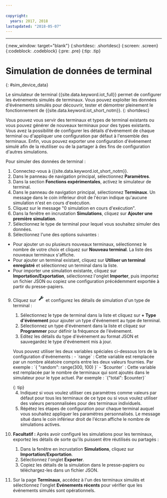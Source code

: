 ```yaml
---

copyright:
  years: 2017, 2018
lastupdated: "2018-05-07"
---
```


---

{:new_window: target="blank"}
{:shortdesc: .shortdesc}
{:screen: .screen}
{:codeblock: .codeblock}
{:pre: .pre}
{:tip: .tip}


# Simulation de données de terminal 
{: #sim_device_data}

Le simulateur de terminal {{site.data.keyword.iot_full}} permet de configurer les événements simulés de terminaux. Vous pouvez exploiter les données d'événements simulés pour découvrir, tester et démontrer pleinement le fonctionnement de {{site.data.keyword.iot_short_notm}}.
{: shortdesc}

Vous pouvez vous servir des terminaux et types de terminal existants ou vous pouvez générer de nouveaux terminaux pour des types existants. Vous avez la possibilité de configurer les détails d'événement de chaque terminal ou d'appliquer une configuration par défaut à l'ensemble des terminaux. Enfin, vous pouvez exporter une configuration d'événement simulé afin de la réutiliser ou de la partager à des fins de configuration d'autres simulations.

Pour simuler des données de terminal : 

1. Connectez-vous à {{site.data.keyword.iot_short_notm}}.
2. Dans le panneau de navigation principal, sélectionnez **Paramètres**.
3. Dans la section **Fonctions expérimentales**, activez le simulateur de terminal.
4. Dans le panneau de navigation principal, sélectionnez **Terminaux**. Un message dans le coin inférieur droit de l'écran indique qu'aucune simulation n'est en cours d'exécution.
5. Cliquez sur le message "0 simulation en cours d'exécution".
6. Dans la fenêtre en incrustation **Simulations**, cliquez sur **Ajouter une première simulation**.
7. Sélectionnez le type de terminal pour lequel vous souhaitez simuler des données.
8. Sélectionnez l'une des options suivantes :
  - Pour ajouter un ou plusieurs nouveaux terminaux, sélectionnez le nombre de votre choix et cliquez sur **Nouveau terminal**. La liste des nouveaux terminaux s'affiche.
  - Pour ajouter un terminal existant, cliquez sur **Utiliser un terminal enregistré** et sélectionnez un terminal dans la liste.
  - Pour importer une simulation existante, cliquez sur **Importation/Exportation**, sélectionnez l'onglet **Importer**, puis importez un fichier JSON ou copiez  une configuration précédemment exportée à partir du presse-papiers.
9. Cliquez sur ![Icône Paramètres](images/settings_icon.png) et configurez les détails de simulation d'un type de terminal :
   1. Sélectionnez le type de terminal dans la liste et cliquez sur **+ Type d'événement** pour ajouter un type d'événement au type de terminal.
   2. Sélectionnez un type d'événement dans la liste et cliquez sur **Programmer** pour définir la fréquence de l'événement.
   3. Editez les détails du type d'événement au format JSON et sauvegardez le type d'événement mis à jour.
   
   <p> Vous pouvez utiliser les deux variables spéciales ci-dessous lors de la configuration d'événements :  
        - `range` :  Cette variable est remplacée par un nombre aléatoire compris entre les deux valeurs fournies. Par exemple : `{ "random": range(300, 100) }`  
        - `$counter` : Cette variable est remplacée par le nombre de terminaux qui sont ajoutés dans le simulateur pour le type actuel. Par exemple : `{"total": $counter}`</p>
   {: tip}
   
   4. Indiquez si vous voulez utiliser ces paramètres comme valeurs par défaut pour tous les terminaux de ce type ou si vous voulez utiliser des valeurs personnalisées pour des terminaux individuels. 
   5. Répétez les étapes de configuration pour chaque terminal auquel vous souhaitez appliquer les paramètres personnalisés. Le message situé dans le coin inférieur droit de l'écran affiche le nombre de simulations actives.
10. **Facultatif :** Après avoir configuré les simulations pour les terminaux, exportez les détails de sorte qu'ils puissent être réutilisés ou partagés :
    1. Dans la fenêtre en incrustation **Simulations**, cliquez sur **Importation/Exportation**.
    2. Sélectionnez l'onglet **Exporter**.
    3. Copiez les détails de la simulation dans le presse-papiers ou téléchargez-les dans un fichier JSON.
11. Sur la page **Terminaux**, accédez à l'un des terminaux simulés et sélectionnez l'onglet **Evénements récents** pour vérifier que les événements simulés sont opérationnels.
